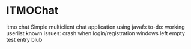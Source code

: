 # ITMOChat
itmo chat
Simple multiclient chat application using javafx
to-do: working userlist
known issues: crash when login/registration windows left empty
test entry
blub